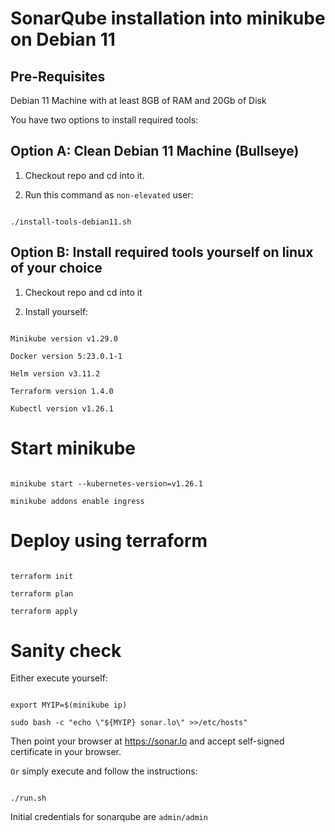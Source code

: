 # SonarQube installation into minikube on Debian 11



## Pre-Requisites

Debian 11 Machine with at least 8GB of RAM and 20Gb of Disk

You have two options to install required tools:



## Option A: Clean Debian 11 Machine (Bullseye)

1. Checkout repo and cd into it.

2. Run this command as `non-elevated` user:

```

./install-tools-debian11.sh

```

## Option B: Install required tools yourself on linux of your choice

1. Checkout repo and cd into it

2. Install yourself:

```

Minikube version v1.29.0

Docker version 5:23.0.1-1

Helm version v3.11.2

Terraform version 1.4.0

Kubectl version v1.26.1

```

# Start minikube

```

minikube start --kubernetes-version=v1.26.1

minikube addons enable ingress

```

# Deploy using terraform

```

terraform init

terraform plan

terraform apply

```

# Sanity check

Either execute yourself:

```

export MYIP=$(minikube ip)

sudo bash -c "echo \"${MYIP} sonar.lo\" >>/etc/hosts"

```

Then point your browser at https://sonar.lo and accept self-signed certificate in your browser.



`Or` simply execute and follow the instructions:

```

./run.sh

```

Initial credentials for sonarqube are `admin/admin`
